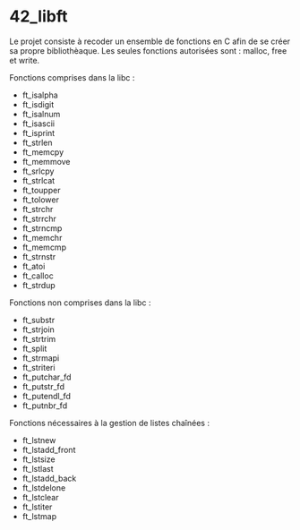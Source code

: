 # 42_libft

Le projet consiste à recoder un ensemble de fonctions en C afin de se créer sa propre bibliothèaque. 
Les seules fonctions autorisées sont : malloc, free et write.

Fonctions comprises dans la libc : 
- ft_isalpha
- ft_isdigit
- ft_isalnum
- ft_isascii
- ft_isprint
- ft_strlen
- ft_memcpy
- ft_memmove
- ft_srlcpy
- ft_strlcat
- ft_toupper
- ft_tolower
- ft_strchr
- ft_strrchr
- ft_strncmp
- ft_memchr
- ft_memcmp
- ft_strnstr
- ft_atoi
- ft_calloc 
- ft_strdup

Fonctions non comprises dans la libc :
- ft_substr
- ft_strjoin
- ft_strtrim
- ft_split
- ft_strmapi
- ft_striteri
- ft_putchar_fd
- ft_putstr_fd
- ft_putendl_fd
- ft_putnbr_fd

Fonctions nécessaires à la gestion de listes chaînées :
- ft_lstnew
- ft_lstadd_front 
- ft_lstsize
- ft_lstlast
- ft_lstadd_back
- ft_lstdelone
- ft_lstclear
- ft_lstiter
- ft_lstmap
